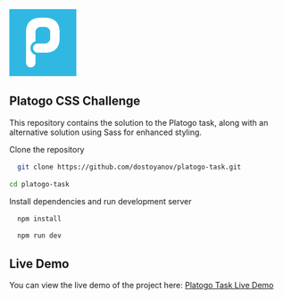 <img src="platogo-web-icon.webp" alt="Platogo" width="120"/>

## Platogo CSS Challenge 

This repository contains the solution to the Platogo task, along with an alternative solution using Sass for enhanced styling.

Clone the repository

```bash
  git clone https://github.com/dostoyanov/platogo-task.git
```
```bash
cd platogo-task
```

Install dependencies and run development server

```bash
  npm install
```
```bash
  npm run dev
```

## Live Demo

You can view the live demo of the project here: [Platogo Task Live Demo](https://dostoyanov.github.io/platogo-task/)
